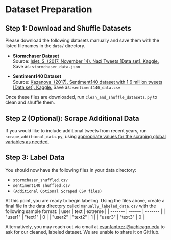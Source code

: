 # Dataset Preparation

## Step 1: Download and Shuffle Datasets
Please download the following datasets manually and save them with the listed filenames in the `data/` directory.

- **Stormchaser Dataset**  
  Source: [Islet, S. (2017, November 14). Nazi Tweets [Data set]. Kaggle.](https://www.kaggle.com/datasets/saraislet/nazi-tweets)  
  Save as: `stormchaser_data.json`  

- **Sentiment140 Dataset**  
  Source: [Kazanova. (2017). Sentiment140 dataset with 1.6 million tweets [Data set]. Kaggle.](https://www.kaggle.com/datasets/kazanova/sentiment140)
  Save as: `sentiment140_data.csv`

Once these files are downloaded, run `clean_and_shuffle_datasets.py` to clean and shuffle them.

## Step 2 (Optional): Scrape Additional Data
If you would like to include additional tweets from recent years, run `scrape_additional_data.py`, using [appropriate values for the scraping global variables as needed.](https://docs.twitterapi.io/api-reference/endpoint/tweet_advanced_search) 

## Step 3: Label Data
You should now have the following files in your data directory:
 - `stormchaser_shuffled.csv`
 - `sentiment140_shuffled.csv`
 - `(Additional Optional Scraped CSV files)`

At this point, you are ready to begin labeling. Using the files above, create a final file in the data directory called `manually_labeled_data.csv` with the following sample format:
| user    | text    | extreme |
| ------- | ------  | ------- |
| "user1" | "text1" | 0       |
| "user2" | "text2" | 1       |
| "user3" | "text3" | 0       |

Alternatively, you may reach out via email at evanfantozzi@uchicago.edu to ask for our cleaned, labeled dataset. We are unable to share it on GitHub.

